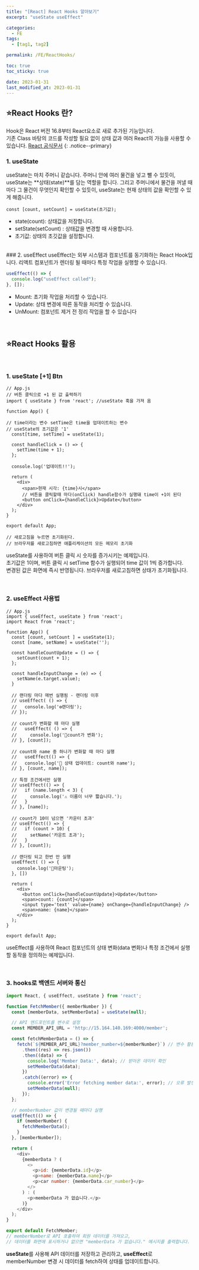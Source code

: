 ```yaml
---
title: "[React] React Hooks 알아보기"
excerpt: "useState useEffect"

categories:
  - FE
tags:
  - [tag1, tag2]

permalink: /FE/ReactHooks/

toc: true
toc_sticky: true

date: 2023-01-31
last_modified_at: 2023-01-31
---
```


## ⭐React Hooks 란?
Hook은 React 버전 16.8부터 React요소로 새로 추가된 기능입니다.  
기존 Class 바탕의 코드를 작성할 필요 없이 상태 값과 여러 React의 가능을 사용할 수 있습니다. [React 공식문서](https://ko.react.dev/learn)
{: .notice--primary}  

### 1. useState
useState는 마치 주머니 같습니다. 주머니 안에 여러 물건을 넣고 뺄 수 있듯이, useState는 **상태(state)**를 담는 역할을 합니다. 그리고 주머니에서 물건을 꺼낼 때마다 그 물건이 무엇인지 확인할 수 있듯이, useState는 현재 상태의 값을 확인할 수 있게 해줍니다.

`const [count, setCount] = useState(초기값);`

- state(count): 상태값을 저장합니다.  
- setState(setCount) : 상태값을 변경할 때 사용합니다.  
- 초기값: 상태의 초깃값을 설정합니다.  

<br>
### 2. useEffect
useEffect는 외부 시스템과 컴포넌트를 동기화하는 React Hook입니다.  
리액트 컴포넌트가 렌더링 될 때마다 특정 작업을 실행할 수 있습니다.

```javascript
useEffect(() => {
  console.log("useEffect called");
}, []);
``` 

- Mount: 초기화 작업을 처리할 수 있습니다.
- Update: 상태 변경에 따른 동작을 처리할 수 있습니다.
- UnMount: 컴포넌트 제거 전 정리 작업을 할 수 있습니다


<br>

## ⭐React Hooks 활용

<br>

### 1. useState [+1] Btn
```react
// App.js
// 버튼 클릭으로 +1 된 값 출력하기
import { useState } from 'react'; //useState 훅을 가져 옴

function App() {

// time이라는 변수 setTime은 time을 업데이트하는 변수
// useState의 초기값은 '1'
  const[time, setTime] = useState(1);

  const handleClick = () => {
    setTime(time + 1);
  };

  console.log('업데이트!!');

  return (
    <div>
      <span>현재 시각: {time}시</span>
      // 버튼을 클릭할때 마다(onClick) handle함수가 실행돼 time이 +1이 된다
      <button onClick={handleClick}>Update</button>
    </div>
  );
}

export default App;

// 새로고침을 누르면 초기화된다.
// 브라우저를 새로고침하면 애플리케이션의 모든 메모리 초기화
```
useState를 사용하여 버튼 클릭 시 숫자를 증가시키는 예제입니다.   
초기값은 1이며, 버튼 클릭 시 setTime 함수가 실행되어 time 값이 1씩 증가합니다.   
변경된 값은 화면에 즉시 반영됩니다. 브라우저를 새로고침하면 상태가 초기화됩니다.  

<br>

### 2. useEffect 사용법
```react
// App.js
import { useEffect, useState } from 'react';
import React from 'react';

function App() {
  const [count, setCount ] = useState(1);
  const [name, setName] = useState('');

  const handleCountUpdate = () => {
    setCount(count + 1);
  };

  const handleInputChange = (e) => {
    setName(e.target.value);
  }

  // 랜더링 마다 매번 실행됨 - 랜더링 이후
  // useEffect( () => {
  //   console.log('⚙️랜더링');
  // });

  // count가 변화할 때 마다 실행
  //   useEffect( () => {
  //     console.log('🚨count가 변화');
  // }, [count]);

  // count와 name 중 하나가 변화할 때 마다 실행
  //   useEffect(() => {
  //   console.log('🎯 상태 업데이트: count와 name');
  // }, [count, name]);

  // 특정 조건에서만 실행
  // useEffect(() => {
  //   if (name.length < 3) {
  //     console.log('⚠️ 이름이 너무 짧습니다.');
  //   }
  // }, [name]);

  // count가 10이 넘으면 '카운터 초과'
  // useEffect(() => {
  //   if (count > 10) {
  //     setName('카운트 초과');
  //   }
  // }, [count]);

  // 랜더링 되고 한번 만 실행
  useEffect( () => {
    console.log('🚀마운팅');
  }, [])

  return ( 
    <div>
      <button onClick={handleCountUpdate}>Update</button>
      <span>count: {count}</span>
      <input type='text' value={name} onChange={handleInputChange} />
      <span>name: {name}</span>
    </div>
  );
}

export default App;
```
useEffect를 사용하여 React 컴포넌트의 상태 변화(data 변화)나 특정 조건에서 실행할 동작을 정의하는 예제입니다.

<br>

### 3. hooks로 백엔드 서버와 통신
```javascript
import React, { useEffect, useState } from 'react';

function FetchMember({ memberNumber }) {
  const [memberData, setMemberData] = useState(null);

  // API 엔드포인트를 변수로 설정
  const MEMBER_API_URL = 'http://15.164.140.169:4000/member';

  const fetchMemberData = () => {
    fetch(`${MEMBER_API_URL}?member_number=${memberNumber}`) // 변수 활용
      .then((res) => res.json())
      .then((data) => {
        console.log('Member Data:', data); // 받아온 데이터 확인
        setMemberData(data);
      })
      .catch((error) => {
        console.error('Error fetching member data:', error); // 오류 발생 시 에러 출력
        setMemberData(null);
      });
  };

  // memberNumber 값이 변경될 때마다 실행
  useEffect(() => {
    if (memberNumber) {
      fetchMemberData();
    }
  }, [memberNumber]);

  return (
    <div>
      {memberData ? (
        <>
          <p>id: {memberData.id}</p>
          <p>name: {memberData.name}</p>
          <p>car number: {memberData.car_number}</p>
        </>
      ) : (
        <p>memberData 가 없습니다.</p>
      )}
    </div>
  );
}

export default FetchMember;
// memberNumber로 API 호출하여 회원 데이터를 가져오고, 
// 데이터를 화면에 표시하거나 없으면 "memberData 가 없습니다." 메시지를 출력합니다.  
```
**useState**를 사용해 API 데이터를 저장하고 관리하고, **useEffect**로 memberNumber 변경 시 데이터를 fetch하여 상태를 업데이트합니다.